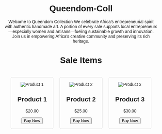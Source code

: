 # Queendom-Coll
 Welcome to Queendom Collection  We celebrate Africa’s entrepreneurial spirit with authentic handmade art. A portion of every sale supports local entrepreneurs—especially women and artisans—fueling sustainable growth and innovation. Join us in empowering Africa’s creative community and preserving its rich heritage.

<!DOCTYPE html>
<html lang="en">
<head>
    <meta charset="UTF-8">
    <meta name="viewport" content="width=device-width, initial-scale=1.0">
    <title>Queendom Collection - Sale</title>
    <style>
        body {
            font-family: Arial, sans-serif;
            text-align: center;
        }
        .product-grid {
            display: grid;
            grid-template-columns: repeat(3, 1fr);
            gap: 20px;
            padding: 20px;
        }
        .product {
            border: 1px solid #ddd;
            padding: 15px;
            border-radius: 5px;
        }
        .product img {
            max-width: 100%;
            height: auto;
        }
    </style>
</head>
<body>
    <h1>Sale Items</h1>
    <div class="product-grid">
        <div class="product">
            <img src="product1.jpg" alt="Product 1">
            <h2>Product 1</h2>
            <p>$20.00</p>
            <button>Buy Now</button>
        </div>
        <div class="product">
            <img src="product2.jpg" alt="Product 2">
            <h2>Product 2</h2>
            <p>$25.00</p>
            <button>Buy Now</button>
        </div>
        <div class="product">
            <img src="product3.jpg" alt="Product 3">
            <h2>Product 3</h2>
            <p>$30.00</p>
            <button>Buy Now</button>
        </div>
    </div>
</body>
</html>
